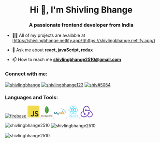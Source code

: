<h1 align="center">Hi 👋, I'm Shivling Bhange</h1>
<h3 align="center">A passionate frontend developer from India</h3>

- 👨‍💻 All of my projects are available at [https://shivlingbhange.netlify.app/](https://shivlingbhange.netlify.app/)

- 💬 Ask me about **react, javaScript, redux**

- 📫 How to reach me **shivlingbhange2510@gmail.com**

<h3 align="left">Connect with me:</h3>
<p align="left">
<a href="https://linkedin.com/in/shivlingbhange" target="blank"><img align="center" src="https://raw.githubusercontent.com/rahuldkjain/github-profile-readme-generator/master/src/images/icons/Social/linked-in-alt.svg" alt="shivlingbhange" height="30" width="40" /></a>
<a href="https://www.leetcode.com/shivlingbhange123" target="blank"><img align="center" src="https://raw.githubusercontent.com/rahuldkjain/github-profile-readme-generator/master/src/images/icons/Social/leet-code.svg" alt="shivlingbhange123" height="30" width="40" /></a>
<a href="https://discord.gg/shiv#5054" target="blank"><img align="center" src="https://raw.githubusercontent.com/rahuldkjain/github-profile-readme-generator/master/src/images/icons/Social/discord.svg" alt="shiv#5054" height="30" width="40" /></a>
</p>

<h3 align="left">Languages and Tools:</h3>
<p align="left"> <a href="https://firebase.google.com/" target="_blank" rel="noreferrer"> <img src="https://www.vectorlogo.zone/logos/firebase/firebase-icon.svg" alt="firebase" width="40" height="40"/> </a> <a href="https://developer.mozilla.org/en-US/docs/Web/JavaScript" target="_blank" rel="noreferrer"> <img src="https://raw.githubusercontent.com/devicons/devicon/master/icons/javascript/javascript-original.svg" alt="javascript" width="40" height="40"/> </a> <a href="https://www.mongodb.com/" target="_blank" rel="noreferrer"> <img src="https://raw.githubusercontent.com/devicons/devicon/master/icons/mongodb/mongodb-original-wordmark.svg" alt="mongodb" width="40" height="40"/> </a> <a href="https://www.mysql.com/" target="_blank" rel="noreferrer"> <img src="https://raw.githubusercontent.com/devicons/devicon/master/icons/mysql/mysql-original-wordmark.svg" alt="mysql" width="40" height="40"/> </a> <a href="https://reactjs.org/" target="_blank" rel="noreferrer"> <img src="https://raw.githubusercontent.com/devicons/devicon/master/icons/react/react-original-wordmark.svg" alt="react" width="40" height="40"/> </a> <a href="https://redux.js.org" target="_blank" rel="noreferrer"> <img src="https://raw.githubusercontent.com/devicons/devicon/master/icons/redux/redux-original.svg" alt="redux" width="40" height="40"/> </a> </p>

<p><img align="left" src="https://github-readme-stats.vercel.app/api/top-langs?username=shivlingbhange2510&show_icons=true&locale=en&layout=compact" alt="shivlingbhange2510" /></p>

<p>&nbsp;<img align="center" src="https://github-readme-stats.vercel.app/api?username=shivlingbhange2510&show_icons=true&locale=en" alt="shivlingbhange2510" /></p>

<p><img align="center" src="https://github-readme-streak-stats.herokuapp.com/?user=shivlingbhange2510&" alt="shivlingbhange2510" /></p>

